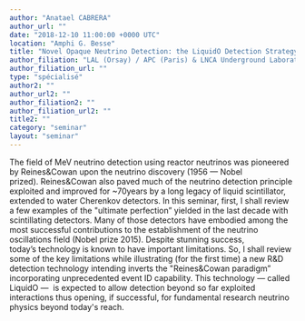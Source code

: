 ```yaml
---
author: "Anatael CABRERA"
author_url: ""
date: "2018-12-10 11:00:00 +0000 UTC"
location: "Amphi G. Besse"
title: "Novel Opaque Neutrino Detection: the LiquidO Detection Strategy & Physics"
author_filiation: "LAL (Orsay) / APC (Paris) & LNCA Underground Laboratory (Chooz)"
author_filiation_url: ""
type: "spécialisé"
author2: ""
author_url2: ""
author_filiation2: ""
author_filiation_url2: ""
title2: ""
category: "seminar" 
layout: "seminar"
---
```

The field of MeV neutrino detection using reactor neutrinos was pioneered by Reines&amp;Cowan upon the neutrino discovery (1956 — Nobel prized). Reines&amp;Cowan also paved much of the neutrino detection principle exploited and improved for ~70years by a long legacy of liquid scintillator, extended to water Cherenkov detectors. In this seminar, first, I shall review a few examples of the "ultimate perfection” yielded in the last decade with scintillating detectors. Many of those detectors have embodied among the most successful contributions to the establishment of the neutrino oscillations field (Nobel prize 2015). Despite stunning success, today’s technology is known to have important limitations. So, I shall review some of the key limitations while illustrating (for the first time) a new R&amp;D detection technology intending inverts the "Reines&amp;Cowan paradigm” incorporating unprecedented event ID capability. This technology — called LiquidO —  is expected to allow detection beyond so far exploited interactions thus opening, if successful, for fundamental research neutrino physics beyond today's reach.
